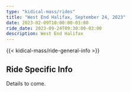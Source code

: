 ```yaml
---
type: "kidical-mass/rides"
title: "West End Halifax, September 24, 2023"
date: 2023-02-09T10:00:00-03:00
ride_date: 2023-09-24T09:30:00-03:00
description: West End Halifax
---
```


{{< kidical-mass/ride-general-info >}}

## Ride Specific Info

Details to come.
